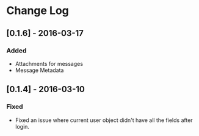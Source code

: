# Change Log

## [0.1.6] - 2016-03-17
### Added
- Attachments for messages
- Message Metadata

## [0.1.4] - 2016-03-10
### Fixed
- Fixed an issue where current user object didn't have all the fields after login.
